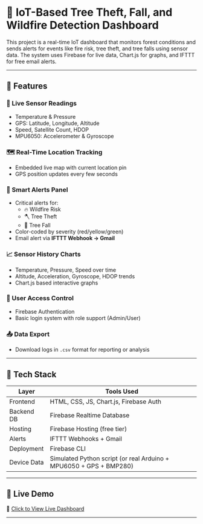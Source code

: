 # 🌳 IoT-Based Tree Theft, Fall, and Wildfire Detection Dashboard

This project is a real-time IoT dashboard that monitors forest conditions and sends alerts for events like fire risk, tree theft, and tree falls using sensor data. The system uses Firebase for live data, Chart.js for graphs, and IFTTT for free email alerts.

---

## 📌 Features

### 🔴 Live Sensor Readings
- Temperature & Pressure
- GPS: Latitude, Longitude, Altitude
- Speed, Satellite Count, HDOP
- MPU6050: Accelerometer & Gyroscope

### 🗺️ Real-Time Location Tracking
- Embedded live map with current location pin
- GPS position updates every few seconds

### 🚨 Smart Alerts Panel
- Critical alerts for:
  - 🔥 Wildfire Risk
  - 🪓 Tree Theft
  - 🌳 Tree Fall
- Color-coded by severity (red/yellow/green)
- Email alert via **IFTTT Webhook → Gmail**

### 📈 Sensor History Charts
- Temperature, Pressure, Speed over time
- Altitude, Acceleration, Gyroscope, HDOP trends
- Chart.js based interactive graphs

### 👥 User Access Control
- Firebase Authentication
- Basic login system with role support (Admin/User)

### 📤 Data Export
- Download logs in `.csv` format for reporting or analysis

---

## 🧱 Tech Stack

| Layer        | Tools Used |
|--------------|-------------|
| Frontend     | HTML, CSS, JS, Chart.js, Firebase Auth |
| Backend DB   | Firebase Realtime Database |
| Hosting      | Firebase Hosting (free tier) |
| Alerts       | IFTTT Webhooks + Gmail |
| Deployment   | Firebase CLI |
| Device Data  | Simulated Python script (or real Arduino + MPU6050 + GPS + BMP280) |

---

## 🚀 Live Demo

🔗 [Click to View Live Dashboard](https://tree-theft-wildfire-dete-3cc24.web.app/)  

---

